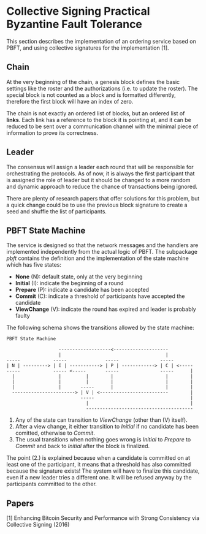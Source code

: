 # Collective Signing Practical Byzantine Fault Tolerance

This section describes the implementation of an ordering service based on PBFT,
and using collective signatures for the implementation [1].

## Chain

At the very beginning of the chain, a genesis block defines the basic settings
like the roster and the authorizations (i.e. to update the roster). The special
block is not counted as a block and is formatted differently, therefore the
first block will have an index of zero.

The chain is not exactly an ordered list of blocks, but an ordered list of
**links**. Each link has a reference to the block it is pointing at, and it can
be reduced to be sent over a communication channel with the minimal piece of
information to prove its correctness.

## Leader

The consensus will assign a leader each round that will be responsible for
orchestrating the protocols. As of now, it is always the first participant that
is assigned the role of leader but it should be changed to a more random and
dynamic approach to reduce the chance of transactions being ignored.

There are plenty of research papers that offer solutions for this problem, but a
quick change could be to use the previous block signature to create a seed and
shuffle the list of participants.

## PBFT State Machine

The service is designed so that the network messages and the handlers are
implemented independently from the actual logic of PBFT. The subpackage _pbft_
contains the definition and the implementation of the state machine which has
five states:
- **None** (N): default state, only at the very beginning
- **Initial** (I): indicate the beginning of a round
- **Prepare** (P): indicate a candidate has been accepted
- **Commit** (C): indicate a threshold of participants have accepted the candidate
- **ViewChange** (V): indicate the round has expired and leader is probably
  faulty

The following schema shows the transitions allowed by the state machine:

```
PBFT State Machine

                   -------------------<--------------------
                   |                                      |
-----            -----              -----               -----
| N | ---------> | I | -----------> | P | ------------> | C | <-----
-----            ----- <-----       -----               -----      |
  |                |         |        |                   |        |
  |                |         |        |                   |        |
  |                |       -----      |                   |        |
  -----------------------> | V | <-------------------------        |
                           -----                                   |
                             |                                     |
                             ---------------------------------------
```

1. Any of the state can transition to _ViewChange_ (other than (V) itself).
2. After a view change, it either transition to _Initial_ if no candidate has
   been comitted, otherwise to _Commit_.
3. The usual transitions when nothing goes wrong is _Initial_ to _Prepare_ to
   _Commit_ and back to _Initial_ after the block is finalized.

The point (2.) is explained because when a candidate is committed on at least
one of the participant, it means that a threshold has also committed because the
signature exists! The system will have to finalize this candidate, even if a new
leader tries a different one. It will be refused anyway by the participants
committed to the other.

## Papers

[1] Enhancing Bitcoin Security and Performance with Strong Consistency via
Collective Signing (2016)
